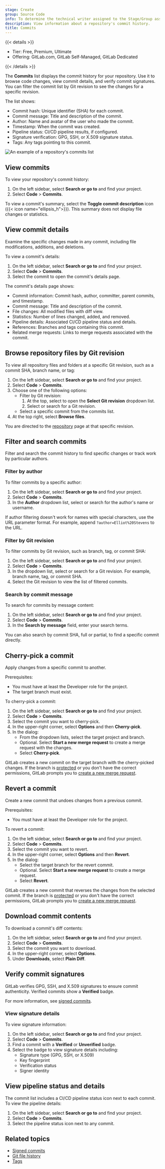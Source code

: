 ```yaml
---
stage: Create
group: Source Code
info: To determine the technical writer assigned to the Stage/Group associated with this page, see https://handbook.gitlab.com/handbook/product/ux/technical-writing/#assignments
description: View information about a repository's commit history.
title: Commits
---
```


{{< details >}}

- Tier: Free, Premium, Ultimate
- Offering: GitLab.com, GitLab Self-Managed, GitLab Dedicated

{{< /details >}}

The **Commits** list displays the commit history for your repository. Use it to browse
code changes, view commit details, and verify commit signatures. You can filter the commit list by
Git revision to see the changes for a specific revision.

The list shows:

- Commit hash: Unique identifier (SHA) for each commit.
- Commit message: Title and description of the commit.
- Author: Name and avatar of the user who made the commit.
- Timestamp: When the commit was created.
- Pipeline status: CI/CD pipeline results, if configured.
- Signature verification: GPG, SSH, or X.509 signature status.
- Tags: Any tags pointing to this commit.

![An example of a repository's commits list](img/repository_commits_list_v18_2.png)

## View commits

To view your repository's commit history:

1. On the left sidebar, select **Search or go to** and find your project.
1. Select **Code** > **Commits**.

To view a commit's summary, select the **Toggle commit description** icon ({{< icon name="ellipsis_h">}}).
This summary does not display file changes or statistics.

## View commit details

Examine the specific changes made in any commit, including file modifications, additions, and deletions.

To view a commit's details:

1. On the left sidebar, select **Search or go to** and find your project.
1. Select **Code** > **Commits**.
1. Select the commit to open the commit's details page.

The commit's details page shows:

- Commit information: Commit hash, author, committer, parent commits, and timestamp.
- Commit message: Title and description of the commit.
- File changes: All modified files with diff view.
- Statistics: Number of lines changed, added, and removed.
- Pipeline details: Associated CI/CD pipeline status and details.
- References: Branches and tags containing this commit.
- Related merge requests: Links to merge requests associated with the commit.

## Browse repository files by Git revision

To view all repository files and folders at a specific Git revision, such as a commit SHA,
branch name, or tag:

1. On the left sidebar, select **Search or go to** and find your project.
1. Select **Code** > **Commits**.
1. Choose one of the following options:
   - Filter by Git revision:
      1. At the top, select to open the **Select Git revision** dropdown list.
      1. Select or search for a Git revision.
   - Select a specific commit from the commits list.
1. At the top right, select **Browse files**.

You are directed to the [repository](../_index.md) page at that specific revision.

## Filter and search commits

Filter and search the commit history to find specific changes or track work by particular authors.

### Filter by author

To filter commits by a specific author:

1. On the left sidebar, select **Search or go to** and find your project.
1. Select **Code** > **Commits**.
1. In the **Author** dropdown list, select or search for the author's name or username.

If author filtering doesn't work for names with special characters, use the URL parameter format.
For example, append `?author=Elliot%20Stevens` to the URL.

### Filter by Git revision

To filter commits by Git revision, such as branch, tag, or commit SHA:

1. On the left sidebar, select **Search or go to** and find your project.
1. Select **Code** > **Commits**.
1. In the dropdown list, select or search for a Git revision.
   For example, branch name, tag, or commit SHA.
1. Select the Git revision to view the list of filtered commits.

### Search by commit message

To search for commits by message content:

1. On the left sidebar, select **Search or go to** and find your project.
1. Select **Code** > **Commits**.
1. In the **Search by message** field, enter your search terms.

You can also search by commit SHA, full or partial, to find a specific commit directly.

## Cherry-pick a commit

Apply changes from a specific commit to another.

Prerequisites:

- You must have at least the Developer role for the project.
- The target branch must exist.

To cherry-pick a commit:

1. On the left sidebar, select **Search or go to** and find your project.
1. Select **Code** > **Commits**.
1. Select the commit you want to cherry-pick.
1. In the upper-right corner, select **Options** and then **Cherry-pick**.
1. In the dialog:
   - From the dropdown lists, select the target project and branch.
   - Optional. Select **Start a new merge request** to create a merge request with the changes.
   - Select **Cherry-pick**.

GitLab creates a new commit on the target branch with the cherry-picked changes.
If the branch is [protected](../branches/protected.md) or you don't have the correct permissions,
GitLab prompts you to [create a new merge request](../../merge_requests/_index.md#create-a-merge-request).

## Revert a commit

Create a new commit that undoes changes from a previous commit.

Prerequisites:

- You must have at least the Developer role for the project.

To revert a commit:

1. On the left sidebar, select **Search or go to** and find your project.
1. Select **Code** > **Commits**.
1. Select the commit you want to revert.
1. In the upper-right corner, select **Options** and then **Revert**.
1. In the dialog:
   - Select the target branch for the revert commit.
   - Optional. Select **Start a new merge request** to create a merge request.
   - Select **Revert**.

GitLab creates a new commit that reverses the changes from the selected commit.
If the branch is [protected](../branches/protected.md) or you don't have the correct permissions,
GitLab prompts you to [create a new merge request](../../merge_requests/_index.md#create-a-merge-request).

## Download commit contents

To download a commit's diff contents:

1. On the left sidebar, select **Search or go to** and find your project.
1. Select **Code** > **Commits**.
1. Select the commit you want to download.
1. In the upper-right corner, select **Options**.
1. Under **Downloads**, select **Plain Diff**.

## Verify commit signatures

GitLab verifies GPG, SSH, and X.509 signatures to ensure commit authenticity.
Verified commits show a **Verified** badge.

For more information, see [signed commits](../signed_commits/_index.md).

### View signature details

To view signature information:

1. On the left sidebar, select **Search or go to** and find your project.
1. Select **Code** > **Commits**.
1. Find a commit with a **Verified** or **Unverified** badge.
1. Select the badge to view signature details including:
   - Signature type (GPG, SSH, or X.509)
   - Key fingerprint
   - Verification status
   - Signer identity

## View pipeline status and details

The commit list includes a CI/CD pipeline status icon next to each commit. To view the pipeline details:

1. On the left sidebar, select **Search or go to** and find your project.
1. Select **Code** > **Commits**.
1. Select the pipeline status icon next to any commit.

## Related topics

- [Signed commits](../signed_commits/_index.md)
- [Git file history](../files/git_history.md)
- [Tags](../tags/_index.md)
